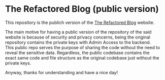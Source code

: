 # The Refactored Blog (public version)

This repository is the publich version of the [The Refactored Blog](https://refactored-blog.vercel.app/) website.

The main motive for having a public version of the repository of the said website is because of security and privacy concerns, being the original repository contains the private keys with Admin Access to the backend. This public repo serves the purpose of sharing the code without the need to reveal the sensitive data. Regardless, the public codebase contains the exact same code and file structure as the original codebase just without the private keys.

Anyway, thanks for understanding and have a nice day!
